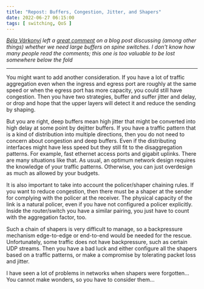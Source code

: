 ```yaml
---
title: "Repost: Buffers, Congestion, Jitter, and Shapers"
date: 2022-06-27 06:15:00
tags: [ switching, QoS ]
---
```

_[Béla Várkonyi](https://www.linkedin.com/in/belavarkonyi/) left a [great comment](https://blog.ipspace.net/2022/06/beware-vendors-bringing-whitepapers.html#1309) on a blog post discussing (among other things) whether we need large buffers on spine switches. I don't know how many people read the comments; this one is too valuable to be lost somewhere below the fold_

---

You might want to add another consideration. If you have a lot of traffic aggregation even when the ingress and egress port are roughly at the same speed or when the egress port has more capacity, you could still have congestion. Then you have two strategies, buffer and suffer jitter and delay, or drop and hope that the upper layers will detect it and reduce the sending by shaping.
<!--more-->
But you are right, deep buffers mean high jitter that might be converted into high delay at some point by dejitter buffers. If you have a traffic pattern that is a kind of distribution into multiple directions, then you do not need to concern about congestion and deep buffers. Even if the distributing interfaces might have less speed but they still fit to the disaggregation patterns. For example, fast ethernet access ports and gigabit uplinks. There are many situations like that. As usual, an optimum network design requires the knowledge of your traffic patterns. Otherwise, you can just overdesign as much as allowed by your budgets.

It is also important to take into account the policer/shaper chaining rules. If you want to reduce congestion, then there must be a shaper at the sender for complying with the policer at the receiver. The physical capacity of the link is a natural policer, even if you have not configured a policer explicitly. Inside the router/switch you have a similar pairing, you just have to count with the aggregation factor, too.

Such a chain of shapers is very difficult to manage, so a backpressure mechanism edge-to-edge or end-to-end would be needed for the rescue. Unfortunately, some traffic does not have backpressure, such as certain UDP streams. Then you have a bad luck and either configure all the shapers based on a traffic patterns, or make a compromise by tolerating packet loss and jitter.

I have seen a lot of problems in networks when shapers were forgotten... You cannot make wonders, so you have to consider them...